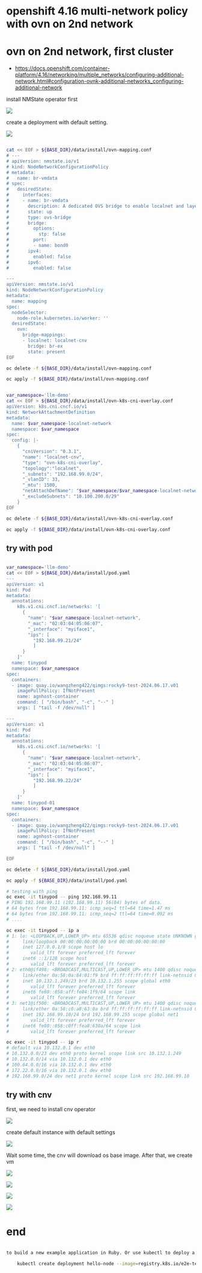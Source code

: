 # openshift 4.16 multi-network policy with ovn on 2nd network


# ovn on 2nd network, first cluster

- https://docs.openshift.com/container-platform/4.16/networking/multiple_networks/configuring-additional-network.html#configuration-ovnk-additional-networks_configuring-additional-network


install NMState operator first

![](imgs/2024.07.multi.network.policy.md/2024-07-16-11-46-45.png)

create a deployment with default setting.

![](imgs/2024.07.multi.network.policy.md/2024-07-16-11-49-42.png)

```bash

cat << EOF > ${BASE_DIR}/data/install/ovn-mapping.conf
# ---
# apiVersion: nmstate.io/v1
# kind: NodeNetworkConfigurationPolicy
# metadata:
#   name: br-vmdata
# spec:
#   desiredState:
#     interfaces:
#     - name: br-vmdata
#       description: A dedicated OVS bridge to enable localnet and layer2 topology networks
#       state: up
#       type: ovs-bridge
#       bridge:
#         options:
#           stp: false
#         port:
#         - name: bond0
#       ipv4:
#         enabled: false
#       ipv6:
#         enabled: false

---
apiVersion: nmstate.io/v1
kind: NodeNetworkConfigurationPolicy
metadata:
  name: mapping 
spec:
  nodeSelector:
    node-role.kubernetes.io/worker: '' 
  desiredState:
    ovn:
      bridge-mappings:
      - localnet: localnet-cnv
        bridge: br-ex
        state: present 
EOF

oc delete -f ${BASE_DIR}/data/install/ovn-mapping.conf

oc apply -f ${BASE_DIR}/data/install/ovn-mapping.conf


var_namespace='llm-demo'
cat << EOF > ${BASE_DIR}/data/install/ovn-k8s-cni-overlay.conf
apiVersion: k8s.cni.cncf.io/v1
kind: NetworkAttachmentDefinition
metadata:
  name: $var_namespace-localnet-network
  namespace: $var_namespace
spec:
  config: |- 
    {
      "cniVersion": "0.3.1",
      "name": "localnet-cnv",
      "type": "ovn-k8s-cni-overlay",
      "topology":"localnet",
      "_subnets": "192.168.99.0/24",
      "_vlanID": 33,
      "_mtu": 1500,
      "netAttachDefName": "$var_namespace/$var_namespace-localnet-network",
      "_excludeSubnets": "10.100.200.0/29"
    }
EOF

oc delete -f ${BASE_DIR}/data/install/ovn-k8s-cni-overlay.conf

oc apply -f ${BASE_DIR}/data/install/ovn-k8s-cni-overlay.conf


```

## try with pod

```bash

var_namespace='llm-demo'
cat << EOF > ${BASE_DIR}/data/install/pod.yaml
---
apiVersion: v1
kind: Pod
metadata:
  annotations:
    k8s.v1.cni.cncf.io/networks: '[
      {
        "name": "$var_namespace-localnet-network", 
        "_mac": "02:03:04:05:06:07", 
        "_interface": "myiface1", 
        "ips": [
          "192.168.99.21/24"
          ] 
      }
    ]'
  name: tinypod
  namespace: $var_namespace
spec:
  containers:
  - image: quay.io/wangzheng422/qimgs:rocky9-test-2024.06.17.v01
    imagePullPolicy: IfNotPresent
    name: agnhost-container
    command: [ "/bin/bash", "-c", "--" ]
    args: [ "tail -f /dev/null" ]

---
apiVersion: v1
kind: Pod
metadata:
  annotations:
    k8s.v1.cni.cncf.io/networks: '[
      {
        "name": "$var_namespace-localnet-network", 
        "_mac": "02:03:04:05:06:07", 
        "_interface": "myiface1", 
        "ips": [
          "192.168.99.22/24"
          ] 
      }
    ]'
  name: tinypod-01
  namespace: $var_namespace
spec:
  containers:
  - image: quay.io/wangzheng422/qimgs:rocky9-test-2024.06.17.v01
    imagePullPolicy: IfNotPresent
    name: agnhost-container
    command: [ "/bin/bash", "-c", "--" ]
    args: [ "tail -f /dev/null" ]

EOF

oc delete -f ${BASE_DIR}/data/install/pod.yaml

oc apply -f ${BASE_DIR}/data/install/pod.yaml

# testing with ping
oc exec -it tinypod -- ping 192.168.99.11
# PING 192.168.99.11 (192.168.99.11) 56(84) bytes of data.
# 64 bytes from 192.168.99.11: icmp_seq=1 ttl=64 time=1.47 ms
# 64 bytes from 192.168.99.11: icmp_seq=2 ttl=64 time=0.092 ms
# ....

oc exec -it tinypod -- ip a
# 1: lo: <LOOPBACK,UP,LOWER_UP> mtu 65536 qdisc noqueue state UNKNOWN group default qlen 1000
#     link/loopback 00:00:00:00:00:00 brd 00:00:00:00:00:00
#     inet 127.0.0.1/8 scope host lo
#        valid_lft forever preferred_lft forever
#     inet6 ::1/128 scope host
#        valid_lft forever preferred_lft forever
# 2: eth0@if498: <BROADCAST,MULTICAST,UP,LOWER_UP> mtu 1400 qdisc noqueue state UP group default
#     link/ether 0a:58:0a:84:01:f9 brd ff:ff:ff:ff:ff:ff link-netnsid 0
#     inet 10.132.1.249/23 brd 10.132.1.255 scope global eth0
#        valid_lft forever preferred_lft forever
#     inet6 fe80::858:aff:fe84:1f9/64 scope link
#        valid_lft forever preferred_lft forever
# 3: net1@if500: <BROADCAST,MULTICAST,UP,LOWER_UP> mtu 1400 qdisc noqueue state UP group default
#     link/ether 0a:58:c0:a8:63:0a brd ff:ff:ff:ff:ff:ff link-netnsid 0
#     inet 192.168.99.10/24 brd 192.168.99.255 scope global net1
#        valid_lft forever preferred_lft forever
#     inet6 fe80::858:c0ff:fea8:630a/64 scope link
#        valid_lft forever preferred_lft forever

oc exec -it tinypod -- ip r
# default via 10.132.0.1 dev eth0
# 10.132.0.0/23 dev eth0 proto kernel scope link src 10.132.1.249
# 10.132.0.0/14 via 10.132.0.1 dev eth0
# 100.64.0.0/16 via 10.132.0.1 dev eth0
# 172.22.0.0/16 via 10.132.0.1 dev eth0
# 192.168.99.0/24 dev net1 proto kernel scope link src 192.168.99.10

```

## try with cnv

first, we need to install cnv operator

![](imgs/2024.07.multi.network.policy.md/2024-07-16-14-54-57.png)

create default instance with default settings

![](imgs/2024.07.multi.network.policy.md/2024-07-16-15-10-36.png)

Wait some time, the cnv will download os base image. After that, we create vm

![](imgs/2024.07.multi.network.policy.md/2024-07-16-20-46-25.png)

![](imgs/2024.07.multi.network.policy.md/2024-07-16-20-47-40.png)

![](imgs/2024.07.multi.network.policy.md/2024-07-16-20-50-48.png)

![](imgs/2024.07.multi.network.policy.md/2024-07-16-20-51-11.png)

# end

```bash

to build a new example application in Ruby. Or use kubectl to deploy a simple Kubernetes application:

    kubectl create deployment hello-node --image=registry.k8s.io/e2e-test-images/agnhost:2.43 -- /agnhost serve-hostname

```
